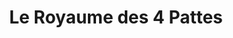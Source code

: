 ---
title: "Le Royaume des 4 Pattes"
url: /saint-martin-de-crau/le-royaume-des-4-pattes/
shop: Tiersalon
---
